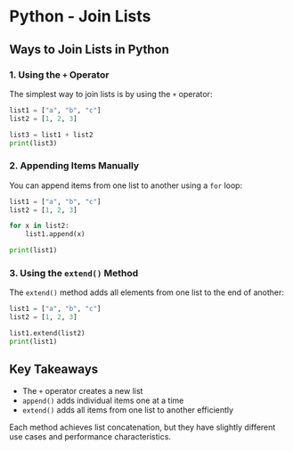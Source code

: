 # Python - Join Lists

## Ways to Join Lists in Python

### 1. Using the `+` Operator
The simplest way to join lists is by using the `+` operator:

```python
list1 = ["a", "b", "c"]
list2 = [1, 2, 3]

list3 = list1 + list2
print(list3)
```

### 2. Appending Items Manually
You can append items from one list to another using a `for` loop:

```python
list1 = ["a", "b", "c"]
list2 = [1, 2, 3]

for x in list2:
    list1.append(x)

print(list1)
```

### 3. Using the `extend()` Method
The `extend()` method adds all elements from one list to the end of another:

```python
list1 = ["a", "b", "c"]
list2 = [1, 2, 3]

list1.extend(list2)
print(list1)
```

## Key Takeaways
- The `+` operator creates a new list
- `append()` adds individual items one at a time
- `extend()` adds all items from one list to another efficiently

Each method achieves list concatenation, but they have slightly different use cases and performance characteristics.